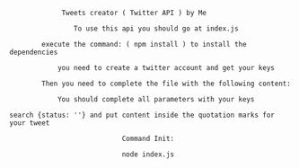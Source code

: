                  Tweets creator ( Twitter API ) by Me

                    To use this api you should go at index.js

            execute the command: ( npm install ) to install the dependencies

                you need to create a twitter account and get your keys

            Then you need to complete the file with the following content:

                You should complete all parameters with your keys        

    search {status: ''} and put content inside the quotation marks for your tweet

                                Command Init:

                                node index.js